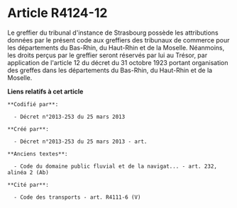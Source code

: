 # Article R4124-12

Le greffier du tribunal d'instance de Strasbourg possède les attributions données par le présent code aux greffiers des
tribunaux de commerce pour les départements du Bas-Rhin, du Haut-Rhin et de la Moselle. Néanmoins, les droits perçus par le
greffier seront réservés par lui au Trésor, par application de l'article 12 du décret du 31 octobre 1923 portant organisation
des greffes dans les départements du Bas-Rhin, du Haut-Rhin et de la Moselle.

**Liens relatifs à cet article**

	**Codifié par**:

	  - Décret n°2013-253 du 25 mars 2013

	**Créé par**:

	  - Décret n°2013-253 du 25 mars 2013 - art.

	**Anciens textes**:

	  - Code du domaine public fluvial et de la navigat... - art. 232, alinéa 2 (Ab)

	**Cité par**:

	  - Code des transports - art. R4111-6 (V)
